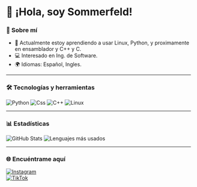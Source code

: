 # 👋 ¡Hola, soy Sommerfeld!

### 🌟 Sobre mí
- 🌱 Actualmente estoy aprendiendo a usar Linux, Python, y proximamente en ensamblador y C++ y C.
- 💻 Interesado en Ing. de Software.
- 🌍 Idiomas: Español, Ingles.

---

### 🛠️ Tecnologías y herramientas
![Python](https://img.shields.io/badge/-Python-333?style=flat&logo=python)
![Css](https://img.shields.io/badge/-css-333?style=flat&logo=css)
![C++](https://img.shields.io/badge/-C++-333?style=flat&logo=C++)
![Linux](https://img.shields.io/badge/-Linux-333?style=flat&logo=linux)

---

### 📊 Estadísticas
![GitHub Stats](https://github-readme-stats.vercel.app/api?username=Sommervt&show_icons=true&theme=radical)
![Lenguajes más usados](https://github-readme-stats.vercel.app/api/top-langs/?username=Sommervt&layout=compact&theme=radical)

---

### 🌐 Encuéntrame aquí
[![Instagram](https://img.shields.io/badge/-Instagram-E4405F?style=flat&logo=instagram&logoColor=white)](https://instagram.com/nothing_.ez)  
[![TikTok](https://img.shields.io/badge/-TikTok-000000?style=flat&logo=tiktok&logoColor=white)](https://tiktok.com/@sommerfeld_.ag)
